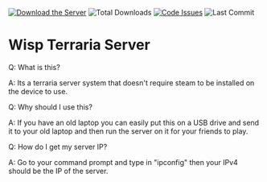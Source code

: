 [![Download the Server](https://img.shields.io/badge/download-server-brightgreen?style=for-the-badge "Download")](https://github-releases.githubusercontent.com/373974912/631bc600-c567-11eb-91f4-4dc10cd8688b?X-Amz-Algorithm=AWS4-HMAC-SHA256&X-Amz-Credential=AKIAIWNJYAX4CSVEH53A%2F20210604%2Fus-east-1%2Fs3%2Faws4_request&X-Amz-Date=20210604T230913Z&X-Amz-Expires=300&X-Amz-Signature=2e89ed880ed8cae3fc1d26417ad40c8bae367cbd81e6e179ad797415ff1c98a1&X-Amz-SignedHeaders=host&actor_id=76829210&key_id=0&repo_id=373974912&response-content-disposition=attachment%3B%20filename%3DWindows-Wisp-Server.rar&response-content-type=application%2Foctet-stream "Download")
![Total Downloads](https://img.shields.io/github/downloads/PringleCPP/Wisp-Terraria-Server/total?style=for-the-badge)
[![Code Issues](https://img.shields.io/github/issues/PringleCPP/Wisp-Terraria-Server?color=red&label=Code%20Issues&style=for-the-badge)](https://google.com)
![Last Commit](https://img.shields.io/github/last-commit/PringleCPP/Wisp-Terraria-Server?style=for-the-badge)

# Wisp Terraria Server

Q: What is this?

A: Its a terraria server system that doesn't require steam to be installed on the device to use.

Q: Why should I use this?

A: If you have an old laptop you can easily put this on a USB drive and send it to your old laptop and then run the server on it for your friends to play.

Q: How do I get my server IP?

A: Go to your command prompt and type in "ipconfig" then your IPv4 should be the IP of the server.
